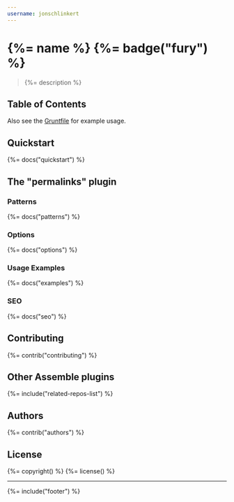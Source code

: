 ```yaml
---
username: jonschlinkert
---
```

# {%= name %} {%= badge("fury") %}

> {%= description %}

## Table of Contents

<!-- toc -->

Also see the [Gruntfile](./Gruntfile.js) for example usage.

## Quickstart
{%= docs("quickstart") %}


## The "permalinks" plugin

### Patterns
{%= docs("patterns") %}

### Options
{%= docs("options") %}

### Usage Examples
{%= docs("examples") %}

### SEO
{%= docs("seo") %}

## Contributing
{%= contrib("contributing") %}

## Other Assemble plugins
{%= include("related-repos-list") %}

## Authors
{%= contrib("authors") %}

## License
{%= copyright() %}
{%= license() %}

***

{%= include("footer") %}